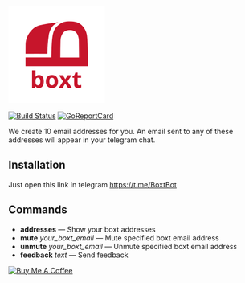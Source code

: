 ![](res/boxt192x192.png)

[![Build Status](https://travis-ci.org/igrmk/boxt.png)](https://travis-ci.org/igrmk/boxt)
[![GoReportCard](http://goreportcard.com/badge/igrmk/boxt)](http://goreportcard.com/report/igrmk/boxt)

We create 10 email addresses for you. An email sent to any of these addresses will appear in your telegram chat.

Installation
------------

Just open this link in telegram https://t.me/BoxtBot

Commands
--------

* __addresses__ — Show your boxt addresses
* __mute__ _your_boxt_email_ — Mute specified boxt email address
* __unmute__ _your_boxt_email_ — Unmute specified boxt email address
* __feedback__ _text_ — Send feedback

<a href="https://www.buymeacoffee.com/J3b15eI" target="_blank"><img src="https://www.buymeacoffee.com/assets/img/custom_images/orange_img.png" alt="Buy Me A Coffee"></a>
